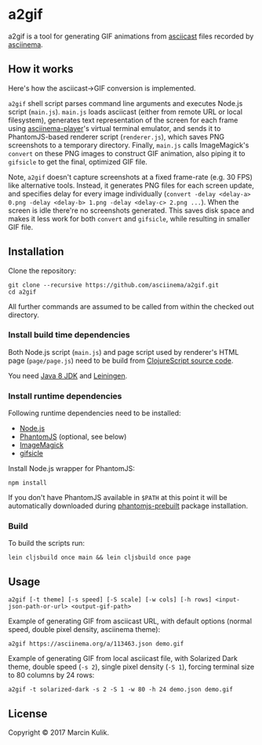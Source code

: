 # a2gif

a2gif is a tool for generating GIF animations from
[asciicast](https://github.com/asciinema/asciinema/blob/master/doc/asciicast-v1.md) files
recorded by [asciinema](https://github.com/asciinema/asciinema).

## How it works

Here's how the asciicast->GIF conversion is implemented.

`a2gif` shell script parses command line arguments and executes Node.js script
(`main.js`). `main.js` loads asciicast (either from remote URL or local
filesystem), generates text representation of the screen for each frame
using [asciinema-player](https://github.com/asciinema/asciinema-player)'s
virtual terminal emulator, and sends it to PhantomJS-based renderer script
(`renderer.js`), which saves PNG screenshots to a temporary directory. Finally,
`main.js` calls ImageMagick's `convert` on these PNG images to construct GIF
animation, also piping it to `gifsicle` to get the final, optimized GIF file.

Note, `a2gif` doesn't capture screenshots at a fixed frame-rate (e.g. 30 FPS)
like alternative tools. Instead, it generates PNG files for each screen update,
and specifies delay for every image individually (`convert -delay <delay-a>
0.png -delay <delay-b> 1.png -delay <delay-c> 2.png ...`). When the screen is
idle there're no screenshots generated. This saves disk space and makes it less
work for both `convert` and `gifsicle`, while resulting in smaller GIF file.

## Installation

Clone the repository:

    git clone --recursive https://github.com/asciinema/a2gif.git
    cd a2gif

All further commands are assumed to be called from within the checked out
directory.

### Install build time dependencies

Both Node.js script (`main.js`) and page script used by renderer's HTML page
(`page/page.js`) need to be build from
[ClojureScript source code](https://github.com/asciinema/a2gif/tree/master/src/asciinema/gif).

You need
[Java 8 JDK](http://www.oracle.com/technetwork/java/javase/downloads/index.html)
and [Leiningen](https://leiningen.org/#install).

### Install runtime dependencies

Following runtime dependencies need to be installed:

- [Node.js](https://nodejs.org/en/)
- [PhantomJS](http://phantomjs.org/) (optional, see below)
- [ImageMagick](http://www.imagemagick.org/)
- [gifsicle](https://www.lcdf.org/gifsicle/)

Install Node.js wrapper for PhantomJS:

    npm install

If you don't have PhantomJS available in `$PATH` at this point it will be
automatically downloaded during
[phantomjs-prebuilt](https://www.npmjs.com/package/phantomjs-prebuilt)
package installation.

### Build

To build the scripts run:

    lein cljsbuild once main && lein cljsbuild once page 

## Usage

    a2gif [-t theme] [-s speed] [-S scale] [-w cols] [-h rows] <input-json-path-or-url> <output-gif-path>

Example of generating GIF from asciicast URL, with default options (normal
speed, double pixel density, asciinema theme):

    a2gif https://asciinema.org/a/113463.json demo.gif

Example of generating GIF from local asciicast file, with Solarized Dark theme,
double speed (`-s 2`), single pixel density (`-S 1`), forcing terminal size to
80 columns by 24 rows:

    a2gif -t solarized-dark -s 2 -S 1 -w 80 -h 24 demo.json demo.gif

## License

Copyright &copy; 2017 Marcin Kulik.
